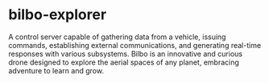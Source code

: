 # bilbo-explorer
A control server capable of gathering data from a vehicle, issuing commands, establishing external communications, and generating real-time responses with various subsystems. Bilbo is an innovative and curious drone designed to explore the aerial spaces of any planet, embracing adventure to learn and grow.
